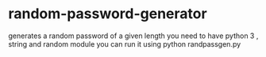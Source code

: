 # random-password-generator
generates a random password of a given length
you need to have python 3 , string and random module
you can run it using python randpassgen.py
